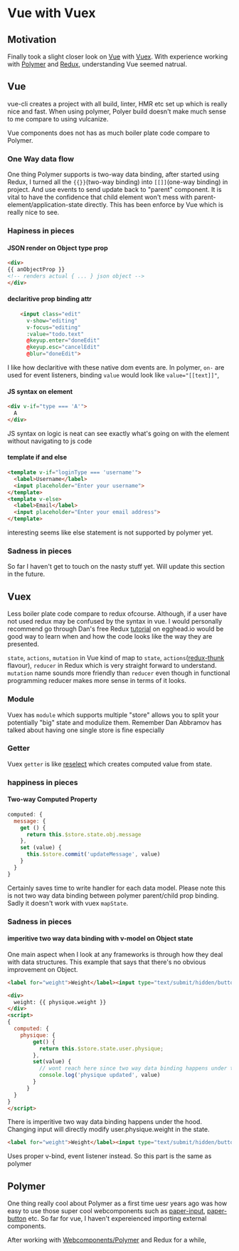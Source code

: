 # Vue with Vuex

## Motivation

Finally took a slight closer look on [Vue](https://vuejs.org/) with [Vuex](https://vuex.vuejs.org/). With experience working with [Polymer](https://www.polymer-project.org/) and [Redux](https://redux.js.org/docs/introductionhttps://redux.js.org/docs/introduction//), understanding Vue seemed natrual.



## Vue

vue-cli creates a project with all build, linter, HMR etc set up which is really nice and fast. When using polymer, Polyer build doesn't make much sense to me compare to using vulcanize.

Vue components does not has as much boiler plate code compare to Polymer.


### One Way data flow

One thing Polymer supports is two-way data binding, after started using Redux, I turned all the `{{}}`(two-way binding) into `[[]]`(one-way binding) in project. And use events to send update back to "parent" component. It is vital to have the confidence that child element won't mess with parent-element/application-state directly. This has been enforce by Vue which is really nice to see.


### Hapiness in pieces

#### JSON render on Object type prop

```html
<div>
{{ anObjectProp }}
<!-- renders actual { ... } json object -->
</div>
```

#### declaritive prop binding attr
```html
    <input class="edit"
      v-show="editing"
      v-focus="editing"
      :value="todo.text"
      @keyup.enter="doneEdit"
      @keyup.esc="cancelEdit"
      @blur="doneEdit">
```
I like how declaritive with these native dom events are.
In polymer, `on-` are used for event listeners, binding `value` would look like `value="[[text]]"`,

#### JS syntax on element
```html
<div v-if="type === 'A'">
  A
</div>
```
JS syntax on logic is neat can see exactly what's going on with the element without navigating to js code

#### template if and else

```html
<template v-if="loginType === 'username'">
  <label>Username</label>
  <input placeholder="Enter your username">
</template>
<template v-else>
  <label>Email</label>
  <input placeholder="Enter your email address">
</template>
```

interesting seems like else statement is not supported by polymer yet.


### Sadness in pieces

So far I haven't get to touch on the nasty stuff yet. Will update this section in the future.

## Vuex

Less boiler plate code compare to redux ofcourse. Although, if a user have not used redux may be confused by the syntax in vue. I would personally recommend go through Dan's free Redux [tutorial](https://egghead.io/courses/getting-started-with-redux) on egghead.io would be good way to learn when and how the code looks like the way they are presented.

`state`, `actions`, `mutation` in Vue kind of map to `state`, `actions`([redux-thunk](https://github.com/gaearon/redux-thunk) flavour), `reducer` in Redux which is very straight forward to understand. `mutation` name sounds more friendly than `reducer` even though in functional programming reducer makes more sense in terms of it looks.

### Module
Vuex has `module` which supports multiple "store" allows you to split your potentially "big" state and modulize them. Remember Dan Abbramov has talked about having one single store is fine especially

### Getter
Vuex `getter` is like [reselect](https://github.com/reactjs/reselect) which creates computed value from state.


### happiness in pieces

#### Two-way Computed Property

```javascript
computed: {
  message: {
    get () {
      return this.$store.state.obj.message
    },
    set (value) {
      this.$store.commit('updateMessage', value)
    }
  }
}
```
Certainly saves time to write handler for each data model. Please note this is not two way data binding between polymer parent/child prop binding.
Sadly it doesn't work with vuex `mapState`.

### Sadness in pieces

#### imperitive two way data binding with v-model on Object state

One main aspect when I look at any frameworks is through how they deal with data structures. This example that says that there's no obvious improvement on Object.


```html
<label for="weight">Weight</label><input type="text/submit/hidden/button" v-model="physique.weight" placeholder="Enter your weight here" name="weight" value="">

<div>
  weight: {{ physique.weight }}
</div>
<script>
{
  computed: {
    physique: {
        get() {
          return this.$store.state.user.physique;
        },
        set(value) {
          // wont reach here since two way data binding happens under the hood with v-model
          console.log('physique updated', value)
        }
      }
  }
}
</script>
```

There is imperitive two way data binding happens under the hood. Changing input will directly modify user.physique.weight in the state.

```html
<label for="weight">Weight</label><input type="text/submit/hidden/button" :value="physique.weight" @input="updateUserPhysique" placeholder="Enter your weight here" name="weight" value="">
```

Uses proper v-bind, event listener instead. So this part is the same as polymer


## Polymer

One thing really cool about Polymer as a first time uesr years ago was how easy to use those super cool webcomponents such as [paper-input](https://www.webcomponents.org/element/PolymerElements/paper-input), [paper-button](https://www.webcomponents.org/element/PolymerElements/paper-button) etc. So far for vue, I haven't expereienced importing external components.



After working with [Webcomponents/Polymer](https://www.polymer-project.org/) and Redux for a while,
